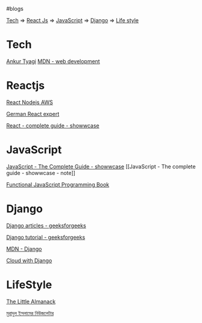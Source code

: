#blogs 

[Tech](#Tech) => [React Js](#Reactjs) => [JavaScript](#JavaScript) => [Django](#Django) => [Life style](#LifeStyle) 

# Tech
[Ankur Tyagi](https://theankurtyagi.com/)
[MDN - web development](https://developer.mozilla.org/en-US/docs/Learn)


# Reactjs

[React Nodejs AWS](https://www.mohammadfaisal.dev/blog)

[German React expert](https://www.robinwieruch.de/blog/)

[React - complete guide - showwcase](https://www.showwcase.com/roadmap/8/react-the-complete-guide)


# JavaScript
[JavaScript - The Complete Guide - showwcase](https://www.showwcase.com/roadmap/7/javascript-the-complete-guide)
[[JavaScript - The complete guide - showwcase - note]]

[Functional JavaScript Programming Book](https://github.com/getify/Functional-Light-JS)

# Django
[Django articles - geeksforgeeks ](https://www.geeksforgeeks.org/tag/python-django/)

[Django tutorial - geeksforgeeks ](https://www.geeksforgeeks.org/django-tutorial/)

[MDN - Django](https://developer.mozilla.org/en-US/docs/Learn/Server-side/Django)

[Cloud with Django](https://www.cloudwithdjango.com/)

# LifeStyle
[The Little Almanack](https://www.littlealmanack.com/)

[মুরাদুল ইসলামের নিউজলেটার](https://murad.substack.com/)

